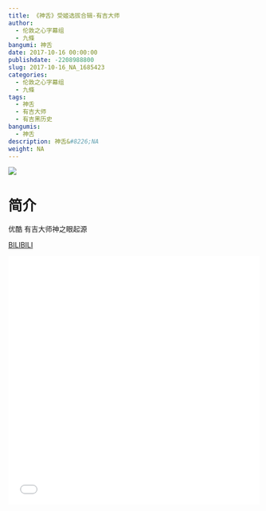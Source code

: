 ```yaml
---
title: 《神舌》受姬选拔合辑-有吉大师
author: 
  - 伦敦之心字幕组
  - 九條
bangumi: 神舌
date: 2017-10-16 00:00:00
publishdate: -2208988800
slug: 2017-10-16_NA_1685423
categories: 
  - 伦敦之心字幕组
  - 九條
tags: 
  - 神舌
  - 有吉大师
  - 有吉黑历史
bangumis: 
  - 神舌
description: 神舌&#8226;NA
weight: NA
---
```


![](https://i.imgur.com/2yzKJgO.jpg)

# 简介  
优酷 有吉大师神之眼起源

  [BILIBILI](https://www.bilibili.com/video/av1685423/)


<div class="vcontainer">  <iframe class='video' src="//www.bilibili.com/blackboard/player.html?cid=2569797&aid=1685423" width="100%" height="500" frameborder="0" allowfullscreen="allowfullscreen"></iframe></div>
